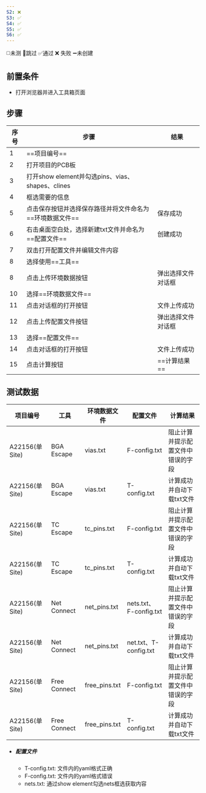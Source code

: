 ```yaml
---
S2: ❌
S3: ✅
S4: ✅
S5: ✅
S6: ✅
---
```

◻️未测    🚫跳过     ✅通过    ❌ 失败    ➖未创建

## 前置条件

- 打开浏览器并进入工具箱页面

## 步骤

| 序号  | 步骤                                       | 结果        |
| --- | ---------------------------------------- | --------- |
| 1   | ==项目编号==                                 |           |
| 2   | 打开项目的PCB板                                |           |
| 3   | 打开show element并勾选pins、vias、shapes、clines |           |
| 4   | 框选需要的信息                                  |           |
| 5   | 点击保存按钮并选择保存路径并将文件命名为==环境数据文件==           | 保存成功      |
| 6   | 右击桌面空白处，选择新建txt文件并命名为==配置文件==            | 创建成功      |
| 7   | 双击打开配置文件并编辑文件内容                          |           |
| 8   | 选择使用==工具==                               |           |
| 8   | 点击上传环境数据按钮                               | 弹出选择文件对话框 |
| 10  | 选择==环境数据文件==                             |           |
| 11  | 点击对话框的打开按钮                               | 文件上传成功    |
| 12  | 点击上传配置文件按钮                               | 弹出选择文件对话框 |
| 13  | 选择==配置文件==                               |           |
| 14  | 点击对话框的打开按钮                               | 文件上传成功    |
| 15  | 点击计算按钮                                   | ==计算结果==  |

## 测试数据

| 项目编号 | 工具 | 环境数据文件 | 配置文件 | 计算结果 |
| ---- | ---- | ---- | ---- | ---- |
| A22156(单Site) | BGA Escape | vias.txt | F-config.txt | 阻止计算并提示配置文件中错误的字段 |
| A22156(单Site) | BGA Escape | vias.txt | T-config.txt | 计算成功并自动下载txt文件 |
| A22156(单Site) | TC Escape | tc_pins.txt | F-config.txt | 阻止计算并提示配置文件中错误的字段 |
| A22156(单Site) | TC Escape | tc_pins.txt | T-config.txt | 计算成功并自动下载txt文件 |
| A22156(单Site) | Net Connect | net_pins.txt | nets.txt、F-config.txt | 阻止计算并提示配置文件中错误的字段 |
| A22156(单Site) | Net Connect | net_pins.txt | net.txt、T-config.txt | 计算成功并自动下载txt文件 |
| A22156(单Site) | Free Connect | free_pins.txt | F-config.txt | 阻止计算并提示配置文件中错误的字段 |
| A22156(单Site) | Free Connect | free_pins.txt | T-config.txt | 计算成功并自动下载txt文件 |
- ##### 配置文件
	- T-config.txt: 文件内的yaml格式正确
	- F-config.txt: 文件内的yaml格式错误
	- nets.txt: 通过show element勾选nets框选获取内容

